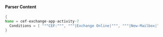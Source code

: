 #### Parser Content
```Java
{
Name = cef-exchange-app-activity-7
  Conditions = [ """CEF:""", """|Exchange Online|""", """|New-Mailbox|""" ]
}
```